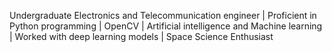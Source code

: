 Undergraduate Electronics and Telecommunication engineer |
Proficient in Python programming |
OpenCV |
Artificial intelligence and Machine learning |
Worked with deep learning models |
Space Science Enthusiast
